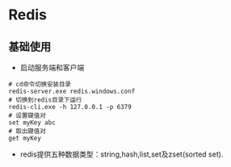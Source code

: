 # Redis
## 基础使用
- 启动服务端和客户端
``` shell
# cd命令切换安装目录
redis-server.exe redis.windows.conf
# 切换到redis目录下运行
redis-cli.exe -h 127.0.0.1 -p 6379
# 设置键值对
set myKey abc
# 取出键值对
get myKey
```
- redis提供五种数据类型：string,hash,list,set及zset(sorted set).